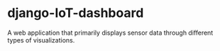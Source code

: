 # django-IoT-dashboard
A web application that primarily displays sensor data through different types of visualizations.
